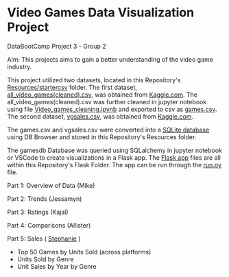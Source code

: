 # Video Games Data Visualization Project
DataBootCamp Project 3 - Group 2

Aim:
This projects aims to gain a better understanding of the video game industry.  

This project utilized two datasets, located in this Repository's [Resources/startercsv](Resources/startercsv) folder.
The first dataset, [all_video_games(cleaned).csv](Resources/startercsv/all_video_games(cleaned).csv), was obtained from [Kaggle.com](https://www.kaggle.com/datasets/beridzeg45/video-games).  The all_video_games(cleaned).csv was further cleaned in jupyter notebook using file [Video_games_cleaning.ipynb](JupyterNotebooks/Video_games_cleaning.ipynb) and exported to csv as [games.csv](Resources/games.csv).
The second dataset, [vgsales.csv](Resources/startercsv/vgsales.csv), was obtained from [Kaggle.com](https://www.kaggle.com/datasets/gregorut/videogamesales).

The games.csv and vgsales.csv were converted into a [SQLite database](Resources/gamesdb.db) using DB Browser and stored in this Repository's Resources folder.

The gamesdb Database was queried using SQLalchemy in jupyter notebook or VSCode to create visualizations in a Flask app.  The [Flask app](Flask) files are all within this Repository's Flask Folder. The app can be run through the [run.py](Flask/run.py) file.

Part 1: Overview of Data (Mike)  

Part 2: Trends (Jessamyn)  

Part 3: Ratings (Kajal)  

Part 4: Comparisons (Allister)  

Part 5: Sales ( [Stephanie](JupyterNotebooks/SL_VideoGameSalesFigures.ipynb) )
- Top 50 Games by Units Sold (across platforms)
- Units Sold by Genre
- Unit Sales by Year by Genre
